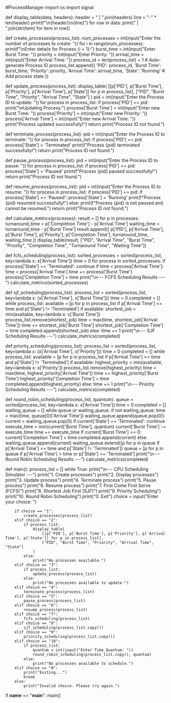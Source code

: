 #ProcessManager
import os
import signal

def display_table(data, headers):
    header = " | ".join(headers)
    line = "-" * len(header)
    print(f"\n{header}\n{line}")
    for row in data:
        print(" | ".join(str(item) for item in row))

def create_processes(process_list):
    num_processes = int(input("Enter the number of processes to create: "))
    for i in range(num_processes):
        print(f"\nEnter details for Process {i + 1}:")
        burst_time = int(input("Enter Burst Time: "))
        priority = int(input("Enter Priority: "))
        arrival_time = int(input("Enter Arrival Time: "))
        process_id = len(process_list) + 1  # Auto-generate Process ID
        process_list.append({
            'PID': process_id,
            'Burst Time': burst_time,
            'Priority': priority,
            'Arrival Time': arrival_time,
            'State': 'Running'  # Add process state
        })

def update_process(process_list):
    display_table(
        [[p['PID'], p['Burst Time'], p['Priority'], p['Arrival Time'], p['State']] for p in process_list],
        ["PID", "Burst Time", "Priority", "Arrival Time", "State"]
    )
    pid = int(input("Enter the Process ID to update: "))
    for process in process_list:
        if process['PID'] == pid:
            print("\nUpdating Process:")
            process['Burst Time'] = int(input("Enter new Burst Time: "))
            process['Priority'] = int(input("Enter new Priority: "))
            process['Arrival Time'] = int(input("Enter new Arrival Time: "))
            print("Process updated successfully!")
            return
    print("Process ID not found.")

def terminate_process(process_list):
    pid = int(input("Enter the Process ID to terminate: "))
    for process in process_list:
        if process['PID'] == pid:
            process['State'] = 'Terminated'
            print(f"Process {pid} terminated successfully!")
            return
    print("Process ID not found.")

def pause_process(process_list):
    pid = int(input("Enter the Process ID to pause: "))
    for process in process_list:
        if process['PID'] == pid:
            process['State'] = 'Paused'
            print(f"Process {pid} paused successfully!")
            return
    print("Process ID not found.")

def resume_process(process_list):
    pid = int(input("Enter the Process ID to resume: "))
    for process in process_list:
        if process['PID'] == pid:
            if process['State'] == 'Paused':
                process['State'] = 'Running'
                print(f"Process {pid} resumed successfully!")
            else:
                print(f"Process {pid} is not paused and cannot be resumed.")
            return
    print("Process ID not found.")

def calculate_metrics(processes):
    result = []
    for p in processes:
        turnaround_time = p['Completion Time'] - p['Arrival Time']
        waiting_time = turnaround_time - p['Burst Time']
        result.append([
            p['PID'], p['Arrival Time'], p['Burst Time'], p['Priority'],
            p['Completion Time'], turnaround_time, waiting_time
        ])
    display_table(result, ["PID", "Arrival Time", "Burst Time", "Priority", "Completion Time", "Turnaround Time", "Waiting Time"])

def fcfs_scheduling(process_list):
    sorted_processes = sorted(process_list, key=lambda x: x['Arrival Time'])
    time = 0
    for process in sorted_processes:
        if process['State'] == 'Terminated':
            continue
        if time < process['Arrival Time']:
            time = process['Arrival Time']
        time += process['Burst Time']
        process['Completion Time'] = time
    print("\n--- FCFS Scheduling Results ---")
    calculate_metrics(sorted_processes)

def sjf_scheduling(process_list):
    process_list = sorted(process_list, key=lambda x: (x['Arrival Time'], x['Burst Time']))
    time = 0
    completed = []
    while process_list:
        available = [p for p in process_list if p['Arrival Time'] <= time and p['State'] != 'Terminated']
        if available:
            shortest_job = min(available, key=lambda x: x['Burst Time'])
            process_list.remove(shortest_job)
            time = max(time, shortest_job['Arrival Time'])
            time += shortest_job['Burst Time']
            shortest_job['Completion Time'] = time
            completed.append(shortest_job)
        else:
            time += 1
    print("\n--- SJF Scheduling Results ---")
    calculate_metrics(completed)

def priority_scheduling(process_list):
    process_list = sorted(process_list, key=lambda x: (x['Arrival Time'], x['Priority']))
    time = 0
    completed = []
    while process_list:
        available = [p for p in process_list if p['Arrival Time'] <= time and p['State'] != 'Terminated']
        if available:
            highest_priority = min(available, key=lambda x: x['Priority'])
            process_list.remove(highest_priority)
            time = max(time, highest_priority['Arrival Time'])
            time += highest_priority['Burst Time']
            highest_priority['Completion Time'] = time
            completed.append(highest_priority)
        else:
            time += 1
    print("\n--- Priority Scheduling Results ---")
    calculate_metrics(completed)

def round_robin_scheduling(process_list, quantum):
    queue = sorted(process_list, key=lambda x: x['Arrival Time'])
    time = 0
    completed = []
    waiting_queue = []
    while queue or waiting_queue:
        if not waiting_queue:
            time = max(time, queue[0]['Arrival Time'])
            waiting_queue.append(queue.pop(0))
        current = waiting_queue.pop(0)
        if current['State'] == 'Terminated':
            continue
        execute_time = min(current['Burst Time'], quantum)
        current['Burst Time'] -= execute_time
        time += execute_time
        if current['Burst Time'] == 0:
            current['Completion Time'] = time
            completed.append(current)
        else:
            waiting_queue.append(current)
        waiting_queue.extend([p for p in queue if p['Arrival Time'] <= time and p['State'] != 'Terminated'])
        queue = [p for p in queue if p['Arrival Time'] > time or p['State'] == 'Terminated']
    print("\n--- Round Robin Scheduling Results ---")
    calculate_metrics(completed)

def main():
    process_list = []
    while True:
        print("\n--- CPU Scheduling Simulator ---")
        print("1. Create processes")
        print("2. Display processes")
        print("3. Update process")
        print("4. Terminate process")
        print("5. Pause process")
        print("6. Resume process")
        print("7. First Come First Serve (FCFS)")
        print("8. Shortest Job First (SJF)")
        print("9. Priority Scheduling")
        print("10. Round Robin Scheduling")
        print("0. Exit")
        choice = input("Enter your choice: ")

        if choice == "1":
            create_processes(process_list)
        elif choice == "2":
            if process_list:
                display_table(
                    [[p['PID'], p['Burst Time'], p['Priority'], p['Arrival Time'], p['State']] for p in process_list],
                    ["PID", "Burst Time", "Priority", "Arrival Time", "State"]
                )
            else:
                print("No processes available.")
        elif choice == "3":
            if process_list:
                update_process(process_list)
            else:
                print("No processes available to update.")
        elif choice == "4":
            terminate_process(process_list)
        elif choice == "5":
            pause_process(process_list)
        elif choice == "6":
            resume_process(process_list)
        elif choice == "7":
            fcfs_scheduling(process_list)
        elif choice == "8":
            sjf_scheduling(process_list.copy())
        elif choice == "9":
            priority_scheduling(process_list.copy())
        elif choice == "10":
            if process_list:
                quantum = int(input("Enter Time Quantum: "))
                round_robin_scheduling(process_list.copy(), quantum)
            else:
                print("No processes available to schedule.")
        elif choice == "0":
            print("Exiting...")
            break
        else:
            print("Invalid choice. Please try again.")

if __name__ == "__main__":
   main()
